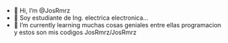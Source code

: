 - 👋 Hi, I’m @JosRmrz
- 👀 Soy estudiante de Ing. electrica electronica...
- 🌱 I’m currently learning muchas cosas geniales entre ellas programacion y estos son mis codigos
JosRmrz/JosRmrz
